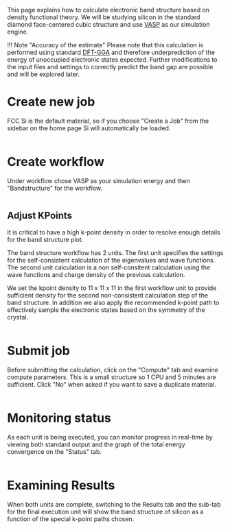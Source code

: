 <!-- TODO by MH -->

This page explains how to calculate electronic band structure based on density functional theory. We will be studying silicon in the standard diamond face-centered cubic structure and use [VASP](https://www.vasp.at/) as our simulation engine.

!!! Note "Accuracy of the estimate"
    Please note that this calculation is performed using standard [DFT-GGA](https://en.wikipedia.org/wiki/Density_functional_theory) and therefore underprediction of the energy of unoccupied electronic states expected.  Further modifications to the input files and settings to correctly predict the band gap are possible and will be explored later.

# Create new job

FCC Si is the default material, so if you choose "Create a Job" from the sidebar on the home page Si will automatically be loaded.

<img data-gifffer="/images/BandStep1.gif" />

# Create workflow

Under workflow chose VASP as your simulation energy and then "Bandstructure" for the workflow.

<img data-gifffer="/images/BandStep2.gif" />

## Adjust KPoints

It is critical to have a high k-point density in order to resolve enough details for the band structure plot.

The band structure workflow has 2 units.  The first unit specifies the settings for the self-consistent calculation of the eigenvalues and wave functions.  The second unit calculation is a non self-consitent calculation using the wave functions and charge density of the previous calculation.

We set the kpoint density to 11 x 11 x 11 in the first workflow unit to provide sufficient density for the second non-consistent calculation step of the band structure.  In addition we also apply the recommended k-point path to effectively sample the electronic states based on the symmetry of the crystal.

<img data-gifffer="/images/BandStep3.gif"/>

# Submit job

Before submitting the calculation, click on the "Compute" tab and examine compute parameters.  This is a small structure so 1 CPU and 5 minutes are sufficient.  Click "No" when asked if you want to save a duplicate material.

<img data-gifffer="/images/BandStep4.gif" />

# Monitoring status

As each unit is being executed, you can monitor progress in real-time by viewing both standard output and the graph of the total energy convergence on the "Status" tab.

<img data-gifffer="/images/BandStep5.gif" />

# Examining Results

When both units are complete, switching to the Results tab and the sub-tab for the final execution unit will show the band structure of silicon as a function of the special k-point paths chosen.

<img data-gifffer="/images/BandStep6.gif" />
<!--
TODO:
- move DOS calculation out of VASP total energy unit
- make sure Gamma point is not duplicated on bandstructure plot
 -->